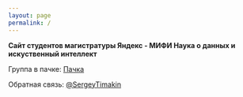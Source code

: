 ```yaml
---
layout: page
permalink: /
---
```



**Сайт студентов магистратуры Яндекс - МИФИ Наука о данных и искуственный интеллект**



Группа в пачке: <a href="https://app.pachca.com/chats/28575726">Пачка</a>

Обратная связь: <a href="https://web.telegram.org/k/#@SergeyTimakin">@SergeyTimakin</a> 
